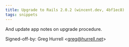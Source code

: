 ```yaml
---
title: Upgrade to Rails 2.0.2 (wincent.dev, 4bf1ec8)
tags: snippets
---
```


And update app notes on upgrade procedure.

Signed-off-by: Greg Hurrell &lt;greg@hurrell.net&gt;
